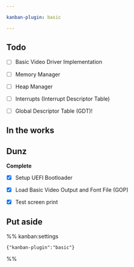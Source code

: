 ```yaml
---

kanban-plugin: basic

---
```


## Todo

- [ ] Basic Video Driver Implementation
- [ ] Memory Manager
- [ ] Heap Manager
- [ ] Interrupts (Interrupt Descriptor Table)
- [ ] Global Descriptor Table (GDT)!


## In the works



## Dunz

**Complete**
- [x] Setup UEFI Bootloader
- [x] Load Basic Video Output and Font File (GOP)
- [x] Test screen print


## Put aside





%% kanban:settings
```
{"kanban-plugin":"basic"}
```
%%